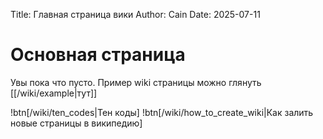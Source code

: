 Title: Главная страница вики
Author: Cain
Date: 2025-07-11

# Основная страница
Увы пока что пусто. Пример wiki страницы можно глянуть [[/wiki/example|тут]]

!btn[/wiki/ten_codes|Тен коды]
!btn[/wiki/how_to_create_wiki|Как залить новые страницы в википедию]
